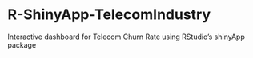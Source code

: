 # R-ShinyApp-TelecomIndustry
Interactive dashboard for Telecom Churn Rate using RStudio’s shinyApp package
